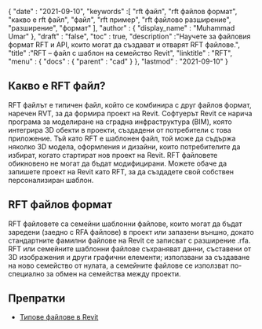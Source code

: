 {
  "date" : "2021-09-10",
  "keywords" :[ "rft файл", "rft файлов формат", "какво е rft файл", "файл", "rft пример", "rft файлово разширение", "разширение", "формат" ],
  "author" : {
    "display_name" : "Muhammad Umar"
},
  "draft" : "false",
  "toc" : true,
  "description" :"Научете за файловия формат RFT и API, които могат да създават и отварят RFT файлове.",
  "title" :"RFT – файл с шаблон на семейство Revit",
  "linktitle" : "RFT",
  "menu" : {
    "docs" : {
      "parent" : "cad"
}
},
  "lastmod" : "2021-09-10"
}

## Какво е RFT файл?
RFT файлът е типичен файл, който се комбинира с друг файлов формат, наречен RVT, за да формира проект на Revit. Софтуерът Revit се нарича програма за моделиране на сградна инфраструктура (BIM), която интегрира 3D обекти в проекти, създадени от потребители с това приложение. Тъй като RFT е шаблонен файл, той може да съдържа няколко 3D модела, оформления и дизайни, които потребителите да избират, когато стартират нов проект на Revit. RFT файловете обикновено не могат да бъдат модифицирани. Можете обаче да запишете проект на Revit като RFT, за да създадете свой собствен персонализиран шаблон.


## RFT файлов формат
RFT файловете са семейни шаблонни файлове, които могат да бъдат заредени (заедно с RFA файлове) в проект или запазени външно, докато стандартните фамилни файлове на Revit се записват с разширение .rfa. RFT или семейните шаблонни файлове съхраняват данни, съставени от 3D изображения и други графични елементи; използвани за създаване на ново семейство от нулата, а семейните файлове се използват по-специално за обмен на семейства между проекти.


## Препратки

* [Типове файлове в Revit](https://www.autodesk.com/support/technical/article/caas/sfdcarticles/sfdcarticles/Revit-file-types.html)

